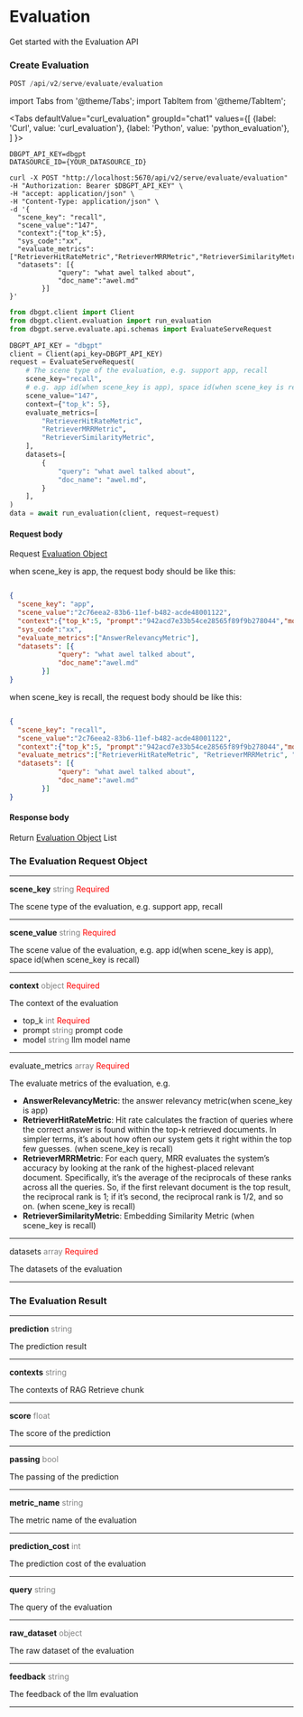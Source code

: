 # Evaluation

Get started with the Evaluation API


### Create Evaluation

```python
POST /api/v2/serve/evaluate/evaluation
```
import Tabs from '@theme/Tabs';
import TabItem from '@theme/TabItem';

<Tabs
  defaultValue="curl_evaluation"
  groupId="chat1"
  values={[
    {label: 'Curl', value: 'curl_evaluation'},
    {label: 'Python', value: 'python_evaluation'},
  ]
}>

<TabItem value="curl_evaluation">

```shell
DBGPT_API_KEY=dbgpt
DATASOURCE_ID={YOUR_DATASOURCE_ID}

curl -X POST "http://localhost:5670/api/v2/serve/evaluate/evaluation" 
-H "Authorization: Bearer $DBGPT_API_KEY" \
-H "accept: application/json" \
-H "Content-Type: application/json" \
-d '{
  "scene_key": "recall",
  "scene_value":"147",
  "context":{"top_k":5},
  "sys_code":"xx",
  "evaluate_metrics":["RetrieverHitRateMetric","RetrieverMRRMetric","RetrieverSimilarityMetric"],
  "datasets": [{
            "query": "what awel talked about",
            "doc_name":"awel.md"
        }]
}'

```
 </TabItem>

<TabItem value="python_evaluation">


```python
from dbgpt.client import Client
from dbgpt.client.evaluation import run_evaluation
from dbgpt.serve.evaluate.api.schemas import EvaluateServeRequest

DBGPT_API_KEY = "dbgpt"
client = Client(api_key=DBGPT_API_KEY)
request = EvaluateServeRequest(
    # The scene type of the evaluation, e.g. support app, recall
    scene_key="recall",
    # e.g. app id(when scene_key is app), space id(when scene_key is recall)
    scene_value="147",
    context={"top_k": 5},
    evaluate_metrics=[
        "RetrieverHitRateMetric",
        "RetrieverMRRMetric",
        "RetrieverSimilarityMetric",
    ],
    datasets=[
        {
            "query": "what awel talked about",
            "doc_name": "awel.md",
        }
    ],
)
data = await run_evaluation(client, request=request)

```

 </TabItem>
</Tabs>

#### Request body
Request <a href="#the-evaluation-request">Evaluation Object</a>

when scene_key is app, the request body should be like this:
```json

{
  "scene_key": "app",
  "scene_value":"2c76eea2-83b6-11ef-b482-acde48001122",
  "context":{"top_k":5, "prompt":"942acd7e33b54ce28565f89f9b278044","model":"zhipu_proxyllm"},
  "sys_code":"xx",
  "evaluate_metrics":["AnswerRelevancyMetric"],
  "datasets": [{
            "query": "what awel talked about",
            "doc_name":"awel.md"
        }]
}
```

when scene_key is recall, the request body should be like this:
```json

{
  "scene_key": "recall",
  "scene_value":"2c76eea2-83b6-11ef-b482-acde48001122",
  "context":{"top_k":5, "prompt":"942acd7e33b54ce28565f89f9b278044","model":"zhipu_proxyllm"},
  "evaluate_metrics":["RetrieverHitRateMetric", "RetrieverMRRMetric", "RetrieverSimilarityMetric"],
  "datasets": [{
            "query": "what awel talked about",
            "doc_name":"awel.md"
        }]
}
```

#### Response body
Return <a href="#the-evaluation-object">Evaluation Object</a> List 


### The Evaluation Request Object

________
<b>scene_key</b> <font color="gray"> string </font> <font color="red"> Required </font>

The scene type of the evaluation, e.g. support app, recall

--------
<b>scene_value</b> <font color="gray"> string </font> <font color="red"> Required </font>

The scene value of the evaluation, e.g. app id(when scene_key is app), space id(when scene_key is recall)

--------
<b>context</b> <font color="gray"> object </font> <font color="red"> Required </font>

The context of the evaluation
- top_k <font color="gray"> int </font> <font color="red"> Required </font>
- prompt <font color="gray"> string </font> prompt code
- model <font color="gray"> string </font> llm model name

--------
evaluate_metrics <font color="gray"> array </font> <font color="red"> Required </font>

The evaluate metrics of the evaluation, 
e.g. 
- <b>AnswerRelevancyMetric</b>: the answer relevancy metric(when scene_key is app)
- <b>RetrieverHitRateMetric</b>: Hit rate calculates the fraction of queries where the correct answer is found
    within the top-k retrieved documents. In simpler terms, it’s about how often our
    system gets it right within the top few guesses. (when scene_key is recall)
- <b>RetrieverMRRMetric</b>: For each query, MRR evaluates the system’s accuracy by looking at the rank of the
    highest-placed relevant document. Specifically, it’s the average of the reciprocals
    of these ranks across all the queries. So, if the first relevant document is the
    top result, the reciprocal rank is 1; if it’s second, the reciprocal rank is 1/2,
    and so on. (when scene_key is recall)
- <b>RetrieverSimilarityMetric</b>: Embedding Similarity Metric (when scene_key is recall)

--------
datasets <font color="gray"> array </font> <font color="red"> Required </font>


The datasets of the evaluation


--------


### The Evaluation Result

________
<b>prediction</b> <font color="gray">string</font>

The prediction result
________
<b>contexts</b> <font color="gray">string</font>

The contexts of RAG Retrieve chunk
________
<b>score</b> <font color="gray">float</font>

The score of the prediction
________
<b>passing</b> <font color="gray">bool</font>

The passing of the prediction
________
<b>metric_name</b> <font color="gray">string</font>

The metric name of the evaluation
________
<b>prediction_cost</b> <font color="gray">int</font>

The prediction cost of the evaluation
________
<b>query</b> <font color="gray">string</font>

The query of the evaluation
________
<b>raw_dataset</b> <font color="gray">object</font>

The raw dataset of the evaluation
________
<b>feedback</b> <font color="gray">string</font>

The feedback of the llm evaluation
________
